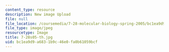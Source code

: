 ```yaml
---
content_type: resource
description: New image Upload
file: null
file_location: /coursemedia/7-28-molecular-biology-spring-2005/bc1ea9d9a6831b9c46e0fa0b61059bcf_7-28s05-th.jpg
file_type: image/jpeg
resourcetype: Image
title: 7-28s05-th.jpg
uid: bc1ea9d9-a683-1b9c-46e0-fa0b61059bcf
---
```

